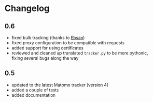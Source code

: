 # Changelog

## 0.6

* fixed bulk tracking (thanks to [Ebsan](https://github.com/Ebsan))
* fixed proxy configuration to be compatible with requests
* added support for using certificates
* reviewed and cleaned up translated `tracker.py` to be more pythonic, fixing several bugs along the way


## 0.5

* updated to the latest Matomo tracker (version 4)
* added a couple of tests
* added documentation
